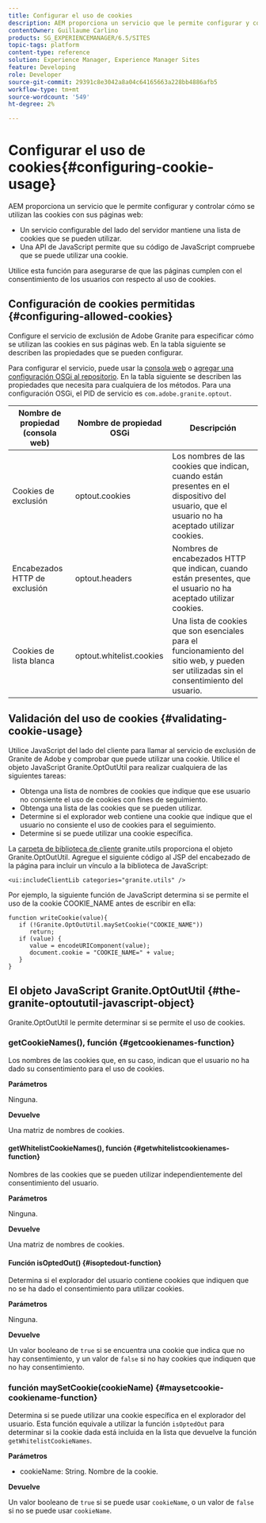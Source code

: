 ```yaml
---
title: Configurar el uso de cookies
description: AEM proporciona un servicio que le permite configurar y controlar cómo se utilizan las cookies con sus páginas web.
contentOwner: Guillaume Carlino
products: SG_EXPERIENCEMANAGER/6.5/SITES
topic-tags: platform
content-type: reference
solution: Experience Manager, Experience Manager Sites
feature: Developing
role: Developer
source-git-commit: 29391c8e3042a8a04c64165663a228bb4886afb5
workflow-type: tm+mt
source-wordcount: '549'
ht-degree: 2%

---
```


# Configurar el uso de cookies{#configuring-cookie-usage}

AEM proporciona un servicio que le permite configurar y controlar cómo se utilizan las cookies con sus páginas web:

* Un servicio configurable del lado del servidor mantiene una lista de cookies que se pueden utilizar.
* Una API de JavaScript permite que su código de JavaScript compruebe que se puede utilizar una cookie.

Utilice esta función para asegurarse de que las páginas cumplen con el consentimiento de los usuarios con respecto al uso de cookies.

## Configuración de cookies permitidas {#configuring-allowed-cookies}

Configure el servicio de exclusión de Adobe Granite para especificar cómo se utilizan las cookies en sus páginas web. En la tabla siguiente se describen las propiedades que se pueden configurar.

Para configurar el servicio, puede usar la [consola web](/help/sites-deploying/configuring-osgi.md#osgi-configuration-with-the-web-console) o [agregar una configuración OSGi al repositorio](/help/sites-deploying/configuring-osgi.md#adding-a-new-configuration-to-the-repository). En la tabla siguiente se describen las propiedades que necesita para cualquiera de los métodos. Para una configuración OSGi, el PID de servicio es `com.adobe.granite.optout`.

| Nombre de propiedad (consola web) | Nombre de propiedad OSGi | Descripción |
|---|---|---|
| Cookies de exclusión | optout.cookies | Los nombres de las cookies que indican, cuando están presentes en el dispositivo del usuario, que el usuario no ha aceptado utilizar cookies. |
| Encabezados HTTP de exclusión | optout.headers | Nombres de encabezados HTTP que indican, cuando están presentes, que el usuario no ha aceptado utilizar cookies. |
| Cookies de lista blanca | optout.whitelist.cookies | Una lista de cookies que son esenciales para el funcionamiento del sitio web, y pueden ser utilizadas sin el consentimiento del usuario. |

## Validación del uso de cookies {#validating-cookie-usage}

Utilice JavaScript del lado del cliente para llamar al servicio de exclusión de Granite de Adobe y comprobar que puede utilizar una cookie. Utilice el objeto JavaScript Granite.OptOutUtil para realizar cualquiera de las siguientes tareas:

* Obtenga una lista de nombres de cookies que indique que ese usuario no consiente el uso de cookies con fines de seguimiento.
* Obtenga una lista de las cookies que se pueden utilizar.
* Determine si el explorador web contiene una cookie que indique que el usuario no consiente el uso de cookies para el seguimiento.
* Determine si se puede utilizar una cookie específica.

La [carpeta de biblioteca de cliente](/help/sites-developing/clientlibs.md#referencing-client-side-libraries) granite.utils proporciona el objeto Granite.OptOutUtil. Agregue el siguiente código al JSP del encabezado de la página para incluir un vínculo a la biblioteca de JavaScript:

`<ui:includeClientLib categories="granite.utils" />`

Por ejemplo, la siguiente función de JavaScript determina si se permite el uso de la cookie COOKIE_NAME antes de escribir en ella:

```
function writeCookie(value){
   if (!Granite.OptOutUtil.maySetCookie("COOKIE_NAME"))
      return;
   if (value) {
      value = encodeURIComponent(value);
      document.cookie = "COOKIE_NAME=" + value;
   }
}
```

## El objeto JavaScript Granite.OptOutUtil {#the-granite-optoututil-javascript-object}

Granite.OptOutUtil le permite determinar si se permite el uso de cookies.

### getCookieNames(), función {#getcookienames-function}

Los nombres de las cookies que, en su caso, indican que el usuario no ha dado su consentimiento para el uso de cookies.

**Parámetros**

Ninguna.

**Devuelve**

Una matriz de nombres de cookies.

#### getWhitelistCookieNames(), función {#getwhitelistcookienames-function}

Nombres de las cookies que se pueden utilizar independientemente del consentimiento del usuario.

**Parámetros**

Ninguna.

**Devuelve**

Una matriz de nombres de cookies.

#### Función isOptedOut() {#isoptedout-function}

Determina si el explorador del usuario contiene cookies que indiquen que no se ha dado el consentimiento para utilizar cookies.

**Parámetros**

Ninguna.

**Devuelve**

Un valor booleano de `true` si se encuentra una cookie que indica que no hay consentimiento, y un valor de `false` si no hay cookies que indiquen que no hay consentimiento.

### función maySetCookie(cookieName) {#maysetcookie-cookiename-function}

Determina si se puede utilizar una cookie específica en el explorador del usuario. Esta función equivale a utilizar la función `isOptedOut` para determinar si la cookie dada está incluida en la lista que devuelve la función `getWhitelistCookieNames`.

**Parámetros**

* cookieName: String. Nombre de la cookie.

**Devuelve**

Un valor booleano de `true` si se puede usar `cookieName`, o un valor de `false` si no se puede usar `cookieName`.
